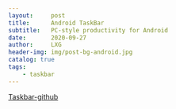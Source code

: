 ```yaml
---
layout:     post
title:      Android TaskBar
subtitle:   PC-style productivity for Android
date:       2020-09-27
author:     LXG
header-img: img/post-bg-android.jpg
catalog: true
tags:
    - taskbar
---
```


[Taskbar-github](https://github.com/farmerbb/Taskbar)


